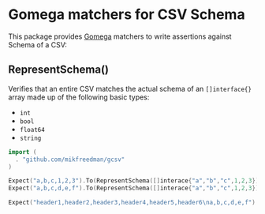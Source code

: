 Gomega matchers for CSV Schema
==================================

This package provides [Gomega](https://github.com/onsi/gomega) matchers to write assertions against Schema of a CSV:

RepresentSchema()
-------------------
Verifies that an entire CSV matches the actual schema of an `[]interface{}` array made up of the following basic types:

* `int`
* `bool`
* `float64`
* `string` 


```go
import (
  . "github.com/mikfreedman/gcsv"
)

Expect("a,b,c,1,2,3").To(RepresentSchema([]interace{"a","b","c",1,2,3})) // Pass
Expect("a,b,c,d,e,f").To(RepresentSchema([]interace{"a","b","c",1,2,3})) // Fail!

Expect("header1,header2,header3,header4,header5,header6\na,b,c,d,e,f").To(RepresentSchema([]interace{"a","b","c",1,2,3}, IgnoreHeaderRow())) // Pass

```
